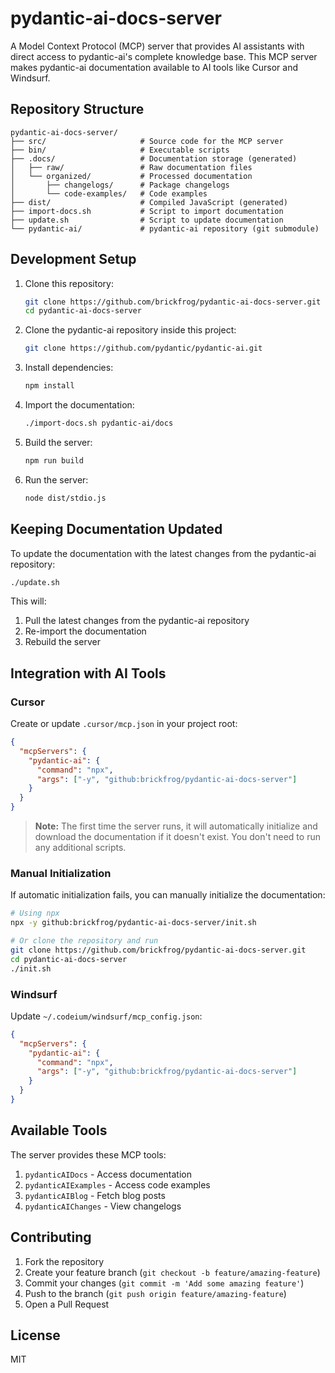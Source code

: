 # pydantic-ai-docs-server

A Model Context Protocol (MCP) server that provides AI assistants with direct access to pydantic-ai's complete knowledge base. This MCP server makes pydantic-ai documentation available to AI tools like Cursor and Windsurf.

## Repository Structure

```
pydantic-ai-docs-server/
├── src/                     # Source code for the MCP server
├── bin/                     # Executable scripts
├── .docs/                   # Documentation storage (generated)
│   ├── raw/                 # Raw documentation files
│   └── organized/           # Processed documentation
│       ├── changelogs/      # Package changelogs
│       └── code-examples/   # Code examples
├── dist/                    # Compiled JavaScript (generated)
├── import-docs.sh           # Script to import documentation
├── update.sh                # Script to update documentation
└── pydantic-ai/             # pydantic-ai repository (git submodule)
```

## Development Setup

1. Clone this repository:
   ```bash
   git clone https://github.com/brickfrog/pydantic-ai-docs-server.git
   cd pydantic-ai-docs-server
   ```

2. Clone the pydantic-ai repository inside this project:
   ```bash
   git clone https://github.com/pydantic/pydantic-ai.git
   ```

3. Install dependencies:
   ```bash
   npm install
   ```

4. Import the documentation:
   ```bash
   ./import-docs.sh pydantic-ai/docs
   ```

5. Build the server:
   ```bash
   npm run build
   ```

6. Run the server:
   ```bash
   node dist/stdio.js
   ```

## Keeping Documentation Updated

To update the documentation with the latest changes from the pydantic-ai repository:

```bash
./update.sh
```

This will:
1. Pull the latest changes from the pydantic-ai repository
2. Re-import the documentation
3. Rebuild the server

## Integration with AI Tools

### Cursor

Create or update `.cursor/mcp.json` in your project root:

```json
{
  "mcpServers": {
    "pydantic-ai": {
      "command": "npx",
      "args": ["-y", "github:brickfrog/pydantic-ai-docs-server"]
    }
  }
}
```

> **Note:** The first time the server runs, it will automatically initialize and download the documentation if it doesn't exist. You don't need to run any additional scripts.

### Manual Initialization

If automatic initialization fails, you can manually initialize the documentation:

```bash
# Using npx
npx -y github:brickfrog/pydantic-ai-docs-server/init.sh

# Or clone the repository and run
git clone https://github.com/brickfrog/pydantic-ai-docs-server.git
cd pydantic-ai-docs-server
./init.sh
```

### Windsurf

Update `~/.codeium/windsurf/mcp_config.json`:

```json
{
  "mcpServers": {
    "pydantic-ai": {
      "command": "npx",
      "args": ["-y", "github:brickfrog/pydantic-ai-docs-server"]
    }
  }
}
```

## Available Tools

The server provides these MCP tools:

1. `pydanticAIDocs` - Access documentation
2. `pydanticAIExamples` - Access code examples
3. `pydanticAIBlog` - Fetch blog posts
4. `pydanticAIChanges` - View changelogs

## Contributing

1. Fork the repository
2. Create your feature branch (`git checkout -b feature/amazing-feature`)
3. Commit your changes (`git commit -m 'Add some amazing feature'`)
4. Push to the branch (`git push origin feature/amazing-feature`)
5. Open a Pull Request

## License

MIT 